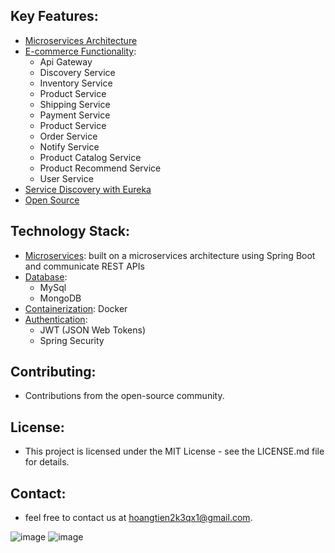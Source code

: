 ## Key Features:
- [Microservices Architecture]()
- [E-commerce Functionality]():
  - Api Gateway
  - Discovery Service
  - Inventory Service
  - Product Service
  - Shipping Service
  - Payment Service
  - Product Service
  - Order Service
  - Notify Service
  - Product Catalog Service
  - Product Recommend Service
  - User Service
- [Service Discovery with Eureka]()
- [Open Source]() 
    
## Technology Stack:
- [Microservices](): built on a microservices architecture using Spring Boot and communicate REST APIs
- [Database]():
  - MySql
  - MongoDB 
- [Containerization](): Docker
- [Authentication]():
  - JWT (JSON Web Tokens)
  - Spring Security

## Contributing:
- Contributions from the open-source community. 

## License:
- This project is licensed under the MIT License - see the LICENSE.md file for details.

## Contact:
- feel free to contact us at [hoangtien2k3qx1@gmail.com]().

![image](https://github.com/hoangtien2k3qx1/ecommerce-microservices/assets/122768076/4cabeafd-a130-4598-be06-40739fa6814d)
![image](https://github.com/hoangtien2k3qx1/ecommerce-microservices/assets/122768076/5e55058c-ce40-49b2-a1c6-9975a9239d91)


